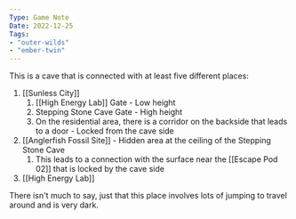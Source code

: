 ```yaml
---
Type: Game Note
Date: 2022-12-25
Tags:
- "outer-wilds"
- "ember-twin"
---
```

This is a cave that is connected with at least five different places:
1. [[Sunless City]]
	1. [[High Energy Lab]] Gate - Low height
	2. Stepping Stone Cave Gate - High height
	3. On the residential area, there is a corridor on the backside that leads to a door - Locked from the cave side
2. [[Anglerfish Fossil Site]] - Hidden area at the ceiling of the Stepping Stone Cave
	1. This leads to a connection with the surface near the [[Escape Pod 02]] that is locked by the cave side 
3. [[High Energy Lab]]

There isn't much to say, just that this place involves lots of jumping to travel around and is very dark.